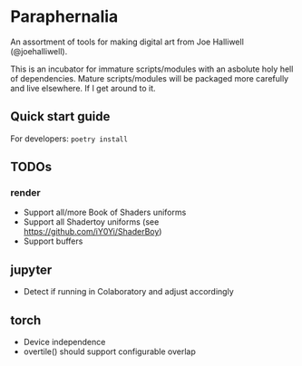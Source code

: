 # Paraphernalia

An assortment of tools for making digital art from Joe Halliwell
(@joehalliwell).

This is an incubator for immature scripts/modules with an asbolute holy hell of
dependencies. Mature scripts/modules will be packaged more carefully and live
elsewhere. If I get around to it.

## Quick start guide

For developers: `poetry install`

## TODOs

### render

- Support all/more Book of Shaders uniforms
- Support all Shadertoy uniforms (see https://github.com/iY0Yi/ShaderBoy)
- Support buffers

## jupyter

- Detect if running in Colaboratory and adjust accordingly

## torch

- Device independence
- overtile() should support configurable overlap
